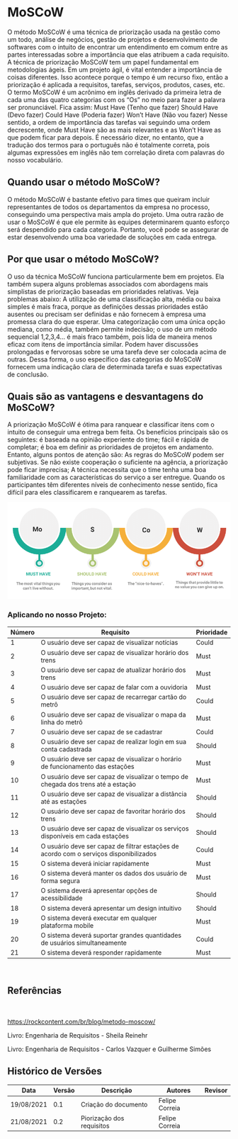 # MoSCoW

O método MoSCoW é uma técnica de priorização usada na gestão como um todo, análise de negócios, gestão de projetos e desenvolvimento de softwares com o intuito de encontrar um entendimento em comum entre as partes interessadas sobre a importância que elas atribuem a cada requisito.
A técnica de priorização MoSCoW tem um papel fundamental em metodologias ágeis. Em um projeto ágil, é vital entender a importância de coisas diferentes. Isso acontece porque o tempo é um recurso fixo, então a priorização é aplicada a requisitos, tarefas, serviços, produtos, cases, etc.
O termo MoSCoW é um acrônimo em inglês derivado da primeira letra de cada uma das quatro categorias com os “Os” no meio para fazer a palavra ser pronunciável. Fica assim:
Must Have (Tenho que fazer)
Should Have (Devo fazer)
Could Have (Poderia fazer)
Won’t Have (Não vou fazer)
Nesse sentido, a ordem de importância das tarefas vai seguindo uma ordem decrescente, onde Must Have são as mais relevantes e as Won’t Have as que podem ficar para depois.
É necessário dizer, no entanto, que a tradução dos termos para o português não é totalmente correta, pois algumas expressões em inglês não tem correlação direta com palavras do nosso vocabulário.
<br>
 
## Quando usar o método MoSCoW?
O método MoSCoW é bastante efetivo para times que queiram incluir representantes de todos os departamentos da empresa no processo, conseguindo uma perspectiva mais ampla do projeto.
Uma outra razão de usar o MoSCoW é que ele permite às equipes determinarem quanto esforço será despendido para cada categoria. Portanto, você pode se assegurar de estar desenvolvendo uma boa variedade de soluções em cada entrega.
<br>
 
## Por que usar o método MoSCoW?
O uso da técnica MoSCoW funciona particularmente bem em projetos. Ela também supera alguns problemas associados com abordagens mais simplistas de priorização baseadas em prioridades relativas. Veja problemas abaixo:
A utilização de uma classificação alta, média ou baixa simples é mais fraca, porque as definições dessas prioridades estão ausentes ou precisam ser definidas e não fornecem à empresa uma promessa clara do que esperar. Uma categorização com uma única opção mediana, como média, também permite indecisão;
o uso de um método sequencial 1,2,3,4… é mais fraco também, pois lida de maneira menos eficaz com itens de importância similar. Podem haver discussões prolongadas e fervorosas sobre se uma tarefa deve ser colocada acima de outras.
Dessa forma, o uso específico das categorias do MoSCoW fornecem uma indicação clara de determinada tarefa e suas expectativas de conclusão.
<br>
 
## Quais são as vantagens e desvantagens do MoSCoW?
A priorização MoSCoW é ótima para ranquear e classificar itens com o intuito de conseguir uma entrega bem feita. Os benefícios principais são os seguintes:
é baseada na opinião experiente do time;
fácil e rápida de completar;
é boa em definir as prioridades de projetos em andamento.
Entanto, alguns pontos de atenção são:
As regras do MoSCoW podem ser subjetivas. Se não existe cooperação o suficiente na agência, a priorização pode ficar imprecisa;
A técnica necessita que o time tenha uma boa familiaridade com as características do serviço a ser entregue. Quando os participantes têm diferentes níveis de conhecimento nesse sentido, fica difícil para eles classificarem e ranquearem as tarefas.
<br>

<img alt = "Método MoSCoW" src="../../imagens/moscow.png"/>
<br>

### Aplicando no nosso Projeto:

| Número | Requisito                                                  | Prioridade |
| ------ | ---------------------------------------------------------- | ---------- |
| 1      | O usuário deve ser capaz de visualizar notícias  | Could |
| 2      | O usuário deve ser capaz de visualizar horário dos trens   | Must |
| 3      | O usuário deve ser capaz de atualizar horário dos trens  | Must |
| 4      | O usuário deve ser capaz de falar com a ouvidoria | Must |
| 5      | O usuário deve ser capaz de recarregar cartão do metrô  | Could |
| 6      | O usuário deve ser capaz de visualizar o mapa da linha do metrô  | Must |
| 7      | O usuário deve ser capaz de se cadastrar | Could |
| 8      | O usuário deve ser capaz de realizar login em sua conta cadastrada | Should |
| 9      | O usuário deve ser capaz de visualizar o horário de funcionamento das estações  | Must |
| 10     | O usuário deve ser capaz de visualizar o tempo de chegada dos trens até a estação  | Must |
| 11     | O usuário deve ser capaz de visualizar a distância até as estações  | Should |
| 12     | O usuário deve ser capaz de favoritar horário dos trens  | Should |
| 13     | O usuário deve ser capaz de visualizar os serviços disponíveis em cada estações  | Should |
| 14     | O usuário deve ser capaz de filtrar estações de acordo com o serviços disponibilizados  | Could |
| 15     | O sistema deverá iniciar rapidamente  | Must |
| 16     | O sistema deverá manter os dados dos usuário de forma segura | Must |
| 17     | O sistema deverá apresentar opções de acessibilidade  | Should |
| 18     | O sistema deverá apresentar um design intuitivo  | Should |
| 19     | O sistema deverá executar em qualquer plataforma mobile | Must |
| 20     | O sistema deverá suportar grandes quantidades de usuários simultaneamente | Could |
| 21     | O sistema deverá responder rapidamente  | Must |
<br>

## Referências
<br>

https://rockcontent.com/br/blog/metodo-moscow/

Livro: Engenharia de Requisitos - Sheila Reinehr

Livro: Engenharia de Requisitos - Carlos Vazquer e Guilherme Simões


## Histórico de Versões

| Data       | Versão    | Descrição                                          | Autores          | Revisor          |
| ---------- | --------- | ---------------------------------------------      | ---------------- | ---------------- |
| 19/08/2021 | 0.1       | Criação do documento                               | Felipe Correia   |                  |
| 21/08/2021 | 0.2       | Piorização dos requisitos                          | Felipe Correia   |                  |


